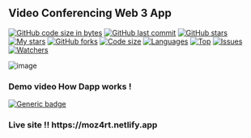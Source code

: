##  Video Conferencing Web 3 App
[![GitHub code size in bytes](https://img.shields.io/github/languages/code-size/Dharma-09/Pollux?logo=github&style=for-the-badge)](https://github.com/Dharma-09/) 
[![GitHub last commit](https://img.shields.io/github/last-commit/Dharma-09/Pollux?style=for-the-badge&logo=git)](https://github.com/Dharma-09/) 
[![GitHub stars](https://img.shields.io/github/stars/Dharma-09/Pollux?style=for-the-badge)](https://github.com/Dharma-09/Pollux/stargazers) 
[![My stars](https://img.shields.io/github/stars/Dharma-09?affiliations=OWNER%2CCOLLABORATOR&style=for-the-badge&label=My%20stars)](https://github.com/Dharma-09/Pollux/stargazers) 
[![GitHub forks](https://img.shields.io/github/forks/Dharma-09/Pollux?style=for-the-badge&logo=git)](https://github.com/Dharma-09/Pollux/network)
[![Code size](https://img.shields.io/github/languages/code-size/Dharma-09/Pollux?style=for-the-badge)](https://github.com/Dharma-09/Pollux)
[![Languages](https://img.shields.io/github/languages/count/Dharma-09/Pollux?style=for-the-badge)](https://github.com/Dharma-09/Pollux)
[![Top](https://img.shields.io/github/languages/top/Dharma-09/Pollux?style=for-the-badge&label=Top%20Languages)](https://github.com/Dharma-09/Pollux)
[![Issues](https://img.shields.io/github/issues/Dharma-09/Pollux?style=for-the-badge&label=Issues)](https://github.com/Dharma-09/Pollux)
[![Watchers](	https://img.shields.io/github/watchers/Dharma-09/Pollux?label=Watch&style=for-the-badge)](https://github.com/Dharma-09/Pollux) 

![image](https://user-images.githubusercontent.com/58421062/209344109-bdaa8662-8ed8-4e6e-a09a-9b2b1da2f697.png)

### Demo video How Dapp works !
[![Generic badge](https://img.shields.io/badge/view-demo-blue?style=for-the-badge&label=View%20Demo%20Video)](https://user-images.githubusercontent.com/58421062/176170655-14b1f9e5-12ee-4714-a310-668f500acfcd.mp4) 
[![]()](https://user-images.githubusercontent.com/58421062/176170655-14b1f9e5-12ee-4714-a310-668f500acfcd.mp4) 

<h3> Live site !!
 https://moz4rt.netlify.app
